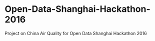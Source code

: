 # Open-Data-Shanghai-Hackathon-2016

Project on China Air Quality for Open Data Shanghai Hackathon 2016
